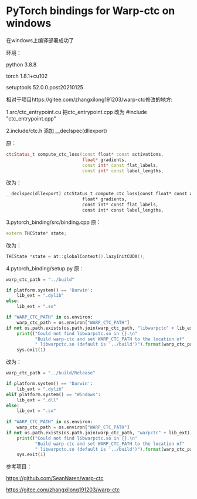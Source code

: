 # PyTorch bindings for Warp-ctc on windows

在windows上编译部署成功了

环境：

python 3.8.8

torch                   1.8.1+cu102

setuptools              52.0.0.post20210125

相对于项目https://gitee.com/zhangxilong191203/warp-ctc修改的地方:

1.src/ctc_entrypoint.cu  把ctc_entrypoint.cpp 改为 #include "ctc_entrypoint.cpp"

2.include/ctc.h 添加 __declspec(dllexport)

原：
```C++
ctcStatus_t compute_ctc_loss(const float* const activations,
                             float* gradients,
                             const int* const flat_labels,
                             const int* const label_lengths,
```
改为：
```C++
__declspec(dllexport) ctcStatus_t compute_ctc_loss(const float* const activations,
                             float* gradients,
                             const int* const flat_labels,
                             const int* const label_lengths,
```
3.pytorch_binding/src/binding.cpp
原：
```C++
extern THCState* state;
```
改为：
```C++
THCState *state = at::globalContext().lazyInitCUDA();
```
4.pytorch_binding/setup.py
原：
```python
warp_ctc_path = "../build"

if platform.system() == 'Darwin':
    lib_ext = ".dylib"
else:
    lib_ext = ".so"

if "WARP_CTC_PATH" in os.environ:
    warp_ctc_path = os.environ["WARP_CTC_PATH"]
if not os.path.exists(os.path.join(warp_ctc_path, "libwarpctc" + lib_ext)):
    print(("Could not find libwarpctc.so in {}.\n"
           "Build warp-ctc and set WARP_CTC_PATH to the location of"
           " libwarpctc.so (default is '../build')").format(warp_ctc_path))
    sys.exit(1)
```
改为：
```python
warp_ctc_path = "../build/Release"

if platform.system() == 'Darwin':
    lib_ext = ".dylib"
elif platform.system() == "Windows":
    lib_ext = ".dll"
else:
    lib_ext = ".so"
    
if "WARP_CTC_PATH" in os.environ:
    warp_ctc_path = os.environ["WARP_CTC_PATH"]
if not os.path.exists(os.path.join(warp_ctc_path, "warpctc" + lib_ext)):
    print(("Could not find libwarpctc.so in {}.\n"
           "Build warp-ctc and set WARP_CTC_PATH to the location of"
           " libwarpctc.so (default is '../build')").format(warp_ctc_path))
    sys.exit(1)
```













参考项目：

https://github.com/SeanNaren/warp-ctc

https://gitee.com/zhangxilong191203/warp-ctc

